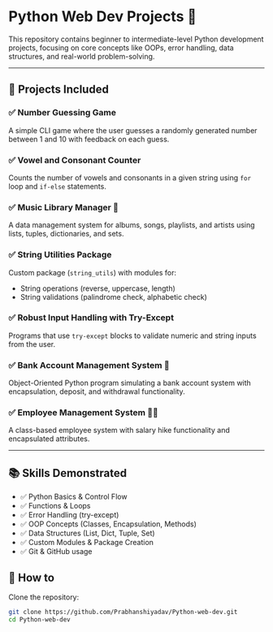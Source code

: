 # Python Web Dev Projects 🚀

This repository contains beginner to intermediate-level Python development projects, focusing on core concepts like OOPs, error handling, data structures, and real-world problem-solving.

---

## 📁 Projects Included

### ✅ Number Guessing Game
A simple CLI game where the user guesses a randomly generated number between 1 and 10 with feedback on each guess.

### ✅ Vowel and Consonant Counter
Counts the number of vowels and consonants in a given string using `for` loop and `if-else` statements.

### ✅ Music Library Manager 🎵
A data management system for albums, songs, playlists, and artists using lists, tuples, dictionaries, and sets.

### ✅ String Utilities Package
Custom package (`string_utils`) with modules for:
- String operations (reverse, uppercase, length)
- String validations (palindrome check, alphabetic check)

### ✅ Robust Input Handling with Try-Except
Programs that use `try-except` blocks to validate numeric and string inputs from the user.

### ✅ Bank Account Management System 🏦
Object-Oriented Python program simulating a bank account system with encapsulation, deposit, and withdrawal functionality.

### ✅ Employee Management System 👨‍💼
A class-based employee system with salary hike functionality and encapsulated attributes.

---

## 📚 Skills Demonstrated

- ✅ Python Basics & Control Flow
- ✅ Functions & Loops
- ✅ Error Handling (try-except)
- ✅ OOP Concepts (Classes, Encapsulation, Methods)
- ✅ Data Structures (List, Dict, Tuple, Set)
- ✅ Custom Modules & Package Creation
- ✅ Git & GitHub usage



## 🚀 How to 

Clone the repository:

```bash
git clone https://github.com/Prabhanshiyadav/Python-web-dev.git
cd Python-web-dev
